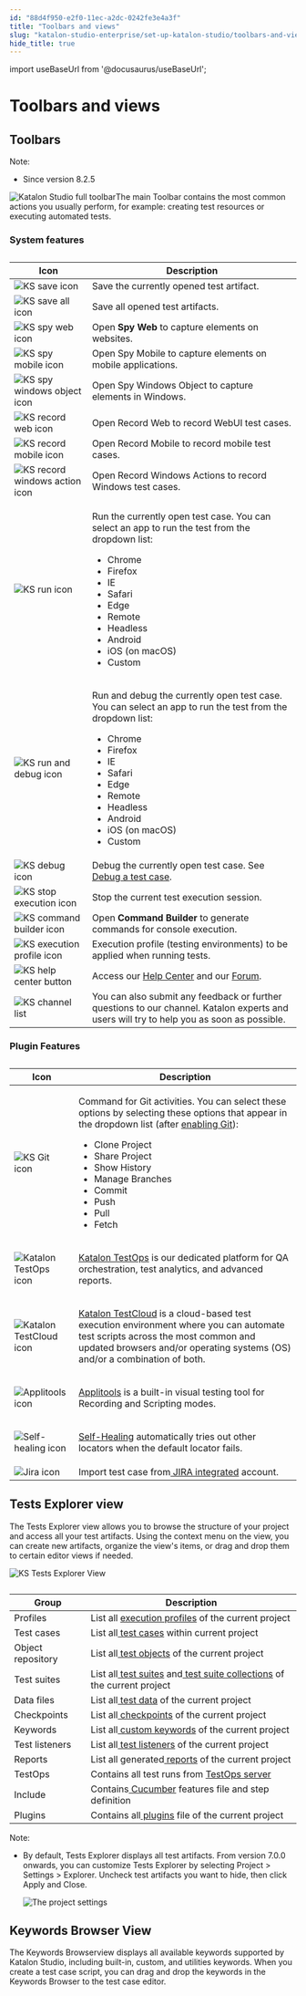 ```yaml
---
id: "88d4f950-e2f0-11ec-a2dc-0242fe3e4a3f"
title: "Toolbars and views"
slug: "katalon-studio-enterprise/set-up-katalon-studio/toolbars-and-views"
hide_title: true
---
```

import useBaseUrl from '@docusaurus/useBaseUrl';


# <a id="topic-5362" class="anchor_top_offset"/><a id="ariaid-title1" class="anchor_top_offset"/>Toolbars and views


## <a id="topic-888" class="anchor_top_offset"/>Toolbars

<div xmlns="http://www.w3.org/1999/xhtml" className="p">
  <div className="note note note_note"><span className="note__title">Note:</span> 
    <ul className="ul"><li className="li">
        <p className="p">Since version 8.2.5</p>
      </li></ul>
  </div>
</div>
<p xmlns="http://www.w3.org/1999/xhtml" className="p"><img className="image anchor_top_offset" id="topic-888__ks-toolbar-full" src={useBaseUrl("/ee2a9190-8e39-11ec-ad3c-024208599ecc.png")} alt="Katalon Studio full toolbar" />The main <span className="ph uicontrol">Toolbar</span> contains the most common actions you usually perform, for example: creating test resources or executing automated tests.</p> 

### System features

                        
<div xmlns="http://www.w3.org/1999/xhtml" className="p">
  <table className="table"><caption /><colgroup><col style={{width: '50%'}} /><col style={{width: '50%'}} /></colgroup><thead className="thead"><tr className><th className="entry anchor_top_offset" id="topic-888__entry__1">Icon</th><th className="entry anchor_top_offset" id="topic-888__entry__2"> Description</th></tr></thead><tbody className="tbody"><tr className><td className="entry" headers="topic-888__entry__1 topic-888__entry__2 "><img className="image anchor_top_offset" id="topic-888__ks-save-icon" width={50} src={useBaseUrl("/ee877ea0-8e39-11ec-ad3c-024208599ecc.png")} alt="KS save icon" /></td><td className="entry" headers="topic-888__entry__1 topic-888__entry__2 ">Save the currently opened test artifact.</td></tr><tr className><td className="entry" headers="topic-888__entry__1 topic-888__entry__2 "><img className="image anchor_top_offset" id="topic-888__ks-save-all-button" width={50} src={useBaseUrl("/ee8338e0-8e39-11ec-ad3c-024208599ecc.png")} alt="KS save all icon" /></td><td className="entry" headers="topic-888__entry__1 topic-888__entry__2 ">Save all opened test artifacts.</td></tr><tr className><td className="entry" headers="topic-888__entry__1 topic-888__entry__2 "><img className="image anchor_top_offset" id="topic-888__ks-spy-web-button" width={50} src={useBaseUrl("/ee7be5e0-8e39-11ec-ad3c-024208599ecc.png")} alt="KS spy web icon" /></td><td className="entry" headers="topic-888__entry__1 topic-888__entry__2 ">Open <strong className="ph b"><span className="ph uicontrol">Spy Web</span></strong> to capture elements on websites.</td></tr><tr className><td className="entry" headers="topic-888__entry__1 topic-888__entry__2 "><img className="image anchor_top_offset" id="topic-888__ks-spy-mobile-button" width={50} src={useBaseUrl("/ee602080-8e39-11ec-ad3c-024208599ecc.png")} alt="KS spy mobile icon" /></td><td className="entry" headers="topic-888__entry__1 topic-888__entry__2 ">Open <span className="ph uicontrol">Spy Mobile</span> to capture elements on mobile applications.</td></tr><tr className><td className="entry" headers="topic-888__entry__1 topic-888__entry__2 "><img className="image anchor_top_offset" id="topic-888__ks-spy-windows-object-button" width={50} src={useBaseUrl("/edcba8b0-8e39-11ec-ad3c-024208599ecc.png")} alt="KS spy windows object icon" /></td><td className="entry" headers="topic-888__entry__1 topic-888__entry__2 ">Open <span className="ph uicontrol">Spy Windows Object</span> to capture elements in Windows.</td></tr><tr className><td className="entry" headers="topic-888__entry__1 topic-888__entry__2 "><img className="image anchor_top_offset" id="topic-888__ks-record-web-button" width={50} src={useBaseUrl("/ee7f1a30-8e39-11ec-ad3c-024208599ecc.png")} alt="KS record web icon" /></td><td className="entry" headers="topic-888__entry__1 topic-888__entry__2 ">Open <span className="ph uicontrol">Record Web</span> to record WebUI test cases.</td></tr><tr className><td className="entry" headers="topic-888__entry__1 topic-888__entry__2 "><img className="image anchor_top_offset" id="topic-888__ks-record-mobile-button" width={50} src={useBaseUrl("/ee74b9f0-8e39-11ec-ad3c-024208599ecc.png")} alt="KS record mobile icon" /></td><td className="entry" headers="topic-888__entry__1 topic-888__entry__2 ">Open <span className="ph uicontrol">Record Mobile</span> to record mobile test cases.</td></tr><tr className><td className="entry" headers="topic-888__entry__1 topic-888__entry__2 "><img className="image anchor_top_offset" id="topic-888__ks-record-windows-actions-button" width={50} src={useBaseUrl("/eec60e40-8e39-11ec-ad3c-024208599ecc.png")} alt="KS record windows action icon" /></td><td className="entry" headers="topic-888__entry__1 topic-888__entry__2 ">Open <span className="ph uicontrol">Record Windows Actions</span> to record Windows test cases.</td></tr><tr className><td className="entry" headers="topic-888__entry__1 topic-888__entry__2 "><img className="image anchor_top_offset" id="topic-888__ks-run-button" width={50} src={useBaseUrl("/ee6a80c0-8e39-11ec-ad3c-024208599ecc.png")} alt="KS run icon" /></td><td className="entry" headers="topic-888__entry__1 topic-888__entry__2 ">
          <p className="p">Run the currently open test case. You can select an app to run the test from the dropdown list:</p>
          <ul className="ul"><li className="li">Chrome</li><li className="li">Firefox</li><li className="li">IE</li><li className="li">Safari</li><li className="li">Edge</li><li className="li">Remote</li><li className="li">Headless</li><li className="li">Android</li><li className="li">iOS (on macOS)</li><li className="li">Custom</li></ul>
        </td></tr><tr className><td className="entry" headers="topic-888__entry__1 topic-888__entry__2 "><img className="image anchor_top_offset" id="topic-888__ks-run-and-debug-button" width={50} src={useBaseUrl("/edd0b1c0-8e39-11ec-ad3c-024208599ecc.png")} alt="KS run and debug icon" /></td><td className="entry" headers="topic-888__entry__1 topic-888__entry__2 ">
          <p className="p">Run and debug the currently open test case. You can select an app to run the test from the dropdown list:</p>
          <ul className="ul"><li className="li">Chrome</li><li className="li">Firefox</li><li className="li">IE</li><li className="li">Safari</li><li className="li">Edge</li><li className="li">Remote</li><li className="li">Headless</li><li className="li">Android</li><li className="li">iOS (on macOS)</li><li className="li">Custom</li></ul>
        </td></tr><tr className><td className="entry" headers="topic-888__entry__1 topic-888__entry__2 "><img className="image anchor_top_offset" id="topic-888__ks-debug-button" width={100} src={useBaseUrl("/ede9b800-8e39-11ec-ad3c-024208599ecc.png")} alt="KS debug icon" /></td><td className="entry" headers="topic-888__entry__1 topic-888__entry__2 ">Debug the currently open test case. See <a className="xref" href="/docs/katalon-studio-enterprise/test-execution/execute-and-debug-a-test-case#id_5">Debug a test case</a>.</td></tr><tr className><td className="entry" headers="topic-888__entry__1 topic-888__entry__2 "><img className="image anchor_top_offset" id="topic-888__ks-stop-execution-button" width={50} src={useBaseUrl("/ee970f00-8e39-11ec-ad3c-024208599ecc.png")} alt="KS stop execution icon" /></td><td className="entry" headers="topic-888__entry__1 topic-888__entry__2 ">Stop the current test execution session.</td></tr><tr className><td className="entry" headers="topic-888__entry__1 topic-888__entry__2 "><img className="image anchor_top_offset" id="topic-888__ks-cmd-builder-button" width={50} src={useBaseUrl("/ee9a1c40-8e39-11ec-ad3c-024208599ecc.png")} alt="KS command builder icon" /></td><td className="entry" headers="topic-888__entry__1 topic-888__entry__2 ">Open <strong className="ph b"><span className="ph uicontrol">Command Builder</span></strong> to generate commands for console execution.</td></tr><tr className><td className="entry" headers="topic-888__entry__1 topic-888__entry__2 "><img className="image anchor_top_offset" id="topic-888__ks-execution-profile-button" width={80} src={useBaseUrl("/ededd6b0-8e39-11ec-ad3c-024208599ecc.png")} alt="KS execution profile icon" /></td><td className="entry" headers="topic-888__entry__1 topic-888__entry__2 ">Execution profile (testing environments) to be applied when running tests.</td></tr><tr className><td className="entry" headers="topic-888__entry__1 topic-888__entry__2 "><img className="image anchor_top_offset" id="topic-888__ks-help-center-button" width={40} src={useBaseUrl("/ee32a7e0-8e39-11ec-ad3c-024208599ecc.png")} alt="KS help center button" /></td><td className="entry" headers="topic-888__entry__1 topic-888__entry__2 ">Access our <a className="xref j-external-link" href="https://katalonsupport.force.com/katalonhelpcenter/s/" target="_blank">Help Center</a> and our <a className="xref j-external-link" href="https://forum.katalon.com/" target="_blank">Forum</a>.</td></tr><tr className><td className="entry" headers="topic-888__entry__1 topic-888__entry__2 "><img className="image anchor_top_offset" id="topic-888__ks-channel-list" src={useBaseUrl("/ee26c100-8e39-11ec-ad3c-024208599ecc.png")} alt="KS channel list" /></td><td className="entry" headers="topic-888__entry__1 topic-888__entry__2 ">You can also submit any feedback or further questions to our channel. Katalon experts and users will try to help you as soon as possible.</td></tr></tbody></table>
</div>
        

### Plugin Features

                        
<div xmlns="http://www.w3.org/1999/xhtml" className="p">
  <table className="table"><caption /><colgroup><col style={{width: '50%'}} /><col style={{width: '50%'}} /></colgroup><thead className="thead"><tr className><th className="entry anchor_top_offset" id="topic-888__entry__35">Icon</th><th className="entry anchor_top_offset" id="topic-888__entry__36">Description</th></tr></thead><tbody className="tbody"><tr className><td className="entry" headers="topic-888__entry__35 topic-888__entry__36 "><img className="image anchor_top_offset" id="topic-888__ks-git-button" src={useBaseUrl("/ee2ed750-8e39-11ec-ad3c-024208599ecc.png")} alt="KS Git icon" /></td><td className="entry" headers="topic-888__entry__35 topic-888__entry__36 ">
          <p className="p">Command for Git activities. You can select these options by selecting these options that appear in the dropdown list (after <a className="xref" href="/docs/katalon-studio-enterprise/integration/git-integration/git-integration">enabling Git</a>):</p>
          <ul className="ul"><li className="li">Clone Project</li><li className="li">Share Project</li><li className="li">Show History</li><li className="li">Manage Branches</li><li className="li">Commit</li><li className="li">Push</li><li className="li">Pull</li><li className="li">Fetch</li></ul>
        </td></tr><tr className><td className="entry" headers="topic-888__entry__35 topic-888__entry__36 "><img className="image anchor_top_offset" id="topic-888__ks-testops-button" src={useBaseUrl("/ee4608d0-8e39-11ec-ad3c-024208599ecc.png")} alt="Katalon TestOps icon" /></td><td className="entry" headers="topic-888__entry__35 topic-888__entry__36 ">
          <p className="p"><a className="xref j-external-link" href="https://docs.katalon.com/katalon-analytics/docs/overview.html" target="_blank"><span className="ph">Katalon TestOps</span></a> is our dedicated platform for QA orchestration, test analytics, and advanced reports.</p>
        </td></tr><tr className><td className="entry" headers="topic-888__entry__35 topic-888__entry__36 "><img className="image anchor_top_offset" id="topic-888__ks-testcloud-button" width={36} src={useBaseUrl("/ee425f50-8e39-11ec-ad3c-024208599ecc.png")} alt="Katalon TestCloud icon" /></td><td className="entry" headers="topic-888__entry__35 topic-888__entry__36 ">
          <p className="p"><a className="xref j-external-link" href="https://docs.katalon.com/katalon-testcloud/docs/testcloud-overview.html" target="_blank"><span className="ph">Katalon TestCloud</span></a> is a cloud-based test execution environment where you can automate test scripts across the most common and updated browsers and/or operating systems (OS) and/or a combination of both.</p>
        </td></tr><tr className><td className="entry" headers="topic-888__entry__35 topic-888__entry__36 "><img className="image anchor_top_offset" id="topic-888__ks-applitools-button" src={useBaseUrl("/ee1ada20-8e39-11ec-ad3c-024208599ecc.png")} alt="Applitools icon" /></td><td className="entry" headers="topic-888__entry__35 topic-888__entry__36 ">
          <p className="p"><a className="xref" href="/docs/katalon-studio-enterprise/integration/applitools-integration#id_1">Applitools</a> is a built-in visual testing tool for Recording and Scripting modes.</p>
        </td></tr><tr className><td className="entry" headers="topic-888__entry__35 topic-888__entry__36 "><img className="image anchor_top_offset" id="topic-888__ks-self-healing-button" src={useBaseUrl("/ee3a9720-8e39-11ec-ad3c-024208599ecc.png")} alt="Self-healing icon" /></td><td className="entry" headers="topic-888__entry__35 topic-888__entry__36 ">
          <p className="p"><a className="xref" href="/docs/katalon-recorder/get-your-job-done/execute-scenarios/use-the-self-healing-function#id_1">Self-Healing</a> automatically tries out other locators when the default locator fails.</p>
        </td></tr><tr className><td className="entry" headers="topic-888__entry__35 topic-888__entry__36 "><img className="image anchor_top_offset" id="topic-888__ks-Jira-button" width={40} src={useBaseUrl("/ee36c690-8e39-11ec-ad3c-024208599ecc.png")} alt="Jira icon" /></td><td className="entry" headers="topic-888__entry__35 topic-888__entry__36 ">Import test case from<a className="xref j-external-link" href="https://store.katalon.com/product/3/Jira-Integration" target="_blank"> JIRA integrated</a> account.</td></tr></tbody></table>
</div>
        

## <a id="concept-2869" class="anchor_top_offset"/>Tests Explorer view

<p xmlns="http://www.w3.org/1999/xhtml" className="p">The <span className="ph uicontrol">Tests Explorer</span> view allows you to browse the structure of your project and access all your test artifacts. Using the context menu on the view, you can create new artifacts, organize the view's items, or drag and drop them to certain editor views if needed.</p> 
<p xmlns="http://www.w3.org/1999/xhtml" className="p"><img className="image" width={500} src={useBaseUrl("/ee9d77a0-8e39-11ec-ad3c-024208599ecc.png")} alt="KS Tests Explorer View" /></p> 
<div xmlns="http://www.w3.org/1999/xhtml" className="p"><table className="table"><caption /><colgroup><col style={{width: '50%'}} /><col style={{width: '50%'}} /></colgroup><thead className="thead"><tr className><th className="entry anchor_top_offset" id="concept-2869__entry__1">Group</th><th className="entry anchor_top_offset" id="concept-2869__entry__2">	Description</th></tr></thead><tbody className="tbody"><tr className><td className="entry" headers="concept-2869__entry__1 concept-2869__entry__2 ">Profiles</td><td className="entry" headers="concept-2869__entry__1 concept-2869__entry__2 ">List all <a className="xref" href="/docs/katalon-studio-enterprise/test-execution/data-driven-testing/global-variables-and-execution-profile">execution profiles</a> of the current project</td></tr><tr className><td className="entry" headers="concept-2869__entry__1 concept-2869__entry__2 ">Test cases</td><td className="entry" headers="concept-2869__entry__1 concept-2869__entry__2 ">List all<a className="xref" href="/docs/katalon-studio-enterprise/create-tests-and-projects/manage-projects/create-test-case/create-test-case-overview"> test cases</a> within current project</td></tr><tr className><td className="entry" headers="concept-2869__entry__1 concept-2869__entry__2 ">
          Object repository</td><td className="entry" headers="concept-2869__entry__1 concept-2869__entry__2 ">List all<a className="xref" href="/docs/katalon-studio-enterprise/test-design/web-test-design/web-test-objects/manage-web-test-objects"> test objects</a> of the current project</td></tr><tr className><td className="entry" headers="concept-2869__entry__1 concept-2869__entry__2 ">Test suites</td><td className="entry" headers="concept-2869__entry__1 concept-2869__entry__2 ">List all<a className="xref" href="/docs/katalon-studio-enterprise/test-execution/test-suite/test-suite"> test suites</a> and<a className="xref" href="/docs/katalon-studio-enterprise/test-execution/test-suite/test-suite-collection"> test suite collections</a> of the current project</td></tr><tr className><td className="entry" headers="concept-2869__entry__1 concept-2869__entry__2 ">Data files
        </td><td className="entry" headers="concept-2869__entry__1 concept-2869__entry__2 ">List all<a className="xref" href="/docs/katalon-studio-enterprise/test-execution/data-driven-testing/manage-test-data"> test data</a> of the current project</td></tr><tr className><td className="entry" headers="concept-2869__entry__1 concept-2869__entry__2 ">Checkpoints</td><td className="entry" headers="concept-2869__entry__1 concept-2869__entry__2 ">List all<a className="xref" href="/docs/katalon-studio-enterprise/test-execution/data-driven-testing/checkpoints"> checkpoints</a> of the current project</td></tr><tr className><td className="entry" headers="concept-2869__entry__1 concept-2869__entry__2 ">Keywords</td><td className="entry" headers="concept-2869__entry__1 concept-2869__entry__2 ">
          List all<a className="xref" href="/docs/katalon-studio-enterprise/extend-katalon-studio/custom-keywords/introduction-to-custom-keywords"> custom keywords</a> of the current project</td></tr><tr className><td className="entry" headers="concept-2869__entry__1 concept-2869__entry__2 ">Test listeners</td><td className="entry" headers="concept-2869__entry__1 concept-2869__entry__2 ">List all<a className="xref" href="/docs/katalon-studio-enterprise/create-tests-and-projects/manage-projects/test-fixtures-and-test-listeners-test-hooks#concept-7786"> test listeners</a> of the current project</td></tr><tr className><td className="entry" headers="concept-2869__entry__1 concept-2869__entry__2 ">Reports</td><td className="entry" headers="concept-2869__entry__1 concept-2869__entry__2 ">List all generated<a className="xref" href="/docs/katalon-studio-enterprise/test-results-analysis/test-suite-and-test-suite-collection-reports"> reports</a> of the current project</td></tr><tr className><td className="entry" headers="concept-2869__entry__1 concept-2869__entry__2 ">TestOps</td><td className="entry" headers="concept-2869__entry__1 concept-2869__entry__2 ">
          Contains all test runs from <a className="xref j-external-link" href="https://testops.katalon.io/" target="_blank">TestOps server</a></td></tr><tr className><td className="entry" headers="concept-2869__entry__1 concept-2869__entry__2 ">Include</td><td className="entry" headers="concept-2869__entry__1 concept-2869__entry__2 ">Contains<a className="xref" href="/docs/katalon-studio-enterprise/keywords/cucumber-keywords/cucumber-run-feature-file-with-tags"> Cucumber</a> features file and step definition</td></tr><tr className><td className="entry" headers="concept-2869__entry__1 concept-2869__entry__2 ">Plugins</td><td className="entry" headers="concept-2869__entry__1 concept-2869__entry__2 ">Contains all<a className="xref" href="/docs/katalon-studio-enterprise/extend-katalon-studio/katalon-studio-plugins/using-plugins#id_1"> plugins</a> file of the current project</td></tr></tbody></table></div>
<div xmlns="http://www.w3.org/1999/xhtml" className="p"><div className="note note note_note"><span className="note__title">Note:</span> <ul className="ul"><li className="li"><p className="p">By default, <span className="ph uicontrol">Tests Explorer</span> displays all test artifacts. From version 7.0.0 onwards, you can customize <span className="ph uicontrol">Tests Explorer</span> by selecting <span className="ph uicontrol">Project</span> &gt; <span className="ph uicontrol">Settings</span> &gt; <span className="ph uicontrol">Explorer</span>. Uncheck test artifacts you want to hide, then click  <span className="ph uicontrol">Apply and Close</span>.</p><p className="p"><img className="image" width={500} src={useBaseUrl("/ee22c960-8e39-11ec-ad3c-024208599ecc.png")} alt="The project settings" /></p></li></ul></div></div>

## <a id="concept-8435" class="anchor_top_offset"/>Keywords Browser View

<p xmlns="http://www.w3.org/1999/xhtml" className="p">The  <span className="ph uicontrol">Keywords Browser</span>view displays all available keywords supported by <span className="ph">Katalon Studio</span>, including built-in, custom, and utilities keywords. When you create a test case script, you can drag and drop the keywords in the <span className="ph uicontrol">Keywords Browser</span> to the test case editor.</p> 
<p xmlns="http://www.w3.org/1999/xhtml" className="p"><svg xmlns="http://www.w3.org/2000/svg" height={445} id="svgcontent" overflow="visible" viewBox="0 0 510 445" width={510} x={510} y={445} className="anchor_top_offset"><g className="layer" style={{pointerEvents: 'all'}}><title style={{pointerEvents: 'inherit'}}>Layer 1</title><image height={445} id="svg_15047316-72f1-4747-ac30-a17c1d0f4e56" width={510} actuate="onLoad" show="embed" type="simple" resource-uuid="892e8b00-e2f0-11ec-a2dc-0242fe3e4a3f" href="/892e8b00-e2f0-11ec-a2dc-0242fe3e4a3f.png" className="anchor_top_offset" /><rect fill="#000000" fillOpacity={0} height={38} id="svg_1" rx={4} ry={4} stroke="#0077ed" strokeOpacity={1} strokeWidth={4} width={40} x="12.5" y="37.5" className="anchor_top_offset" /></g></svg></p> 

## <a id="concept-2664" class="anchor_top_offset"/>Editors

<p xmlns="http://www.w3.org/1999/xhtml" className="p">The editor is used to modify the detailed information of an object. Each test artifact has its own editor.</p> 

### <a id="concept-5999" class="anchor_top_offset"/>Test Case editor

<p xmlns="http://www.w3.org/1999/xhtml" className="p">A test case is a set of actions executed to verify a particular feature or functionality of your software application.</p> 
<div xmlns="http://www.w3.org/1999/xhtml" className="p">When you open a test case, the test case editor contains the detailed information of that test case in the following tabs:<ul className="ul"><li className="li">Manual tab</li><li className="li">Script tab</li><li className="li">Variables tab</li><li className="li">Variables (Script mode) tab</li><li className="li">
      <p className="p">Data binding</p>
    </li><li className="li">Integration tab</li><li className="li">Properties tab</li></ul></div>
<h4 xmlns="http://www.w3.org/1999/xhtml" className="title sectiontitle">Manual tab</h4> 
                        
<p xmlns="http://www.w3.org/1999/xhtml" className="p">The manual tab displays the manual view, where the basic keyword-driven configuration allows you to create automated tests without coding. Refer to <a className="xref" href="/docs/katalon-studio-enterprise/create-tests-and-projects/manage-projects/create-test-case/generate-test-steps-in-manual-view">manual view</a> for more details.</p> 
            
<p xmlns="http://www.w3.org/1999/xhtml" className="p">   <img className="image" width={700} src={useBaseUrl("/574c6e90-906b-11ec-ad3c-024208599ecc.png")} /></p> 
        
<h4 xmlns="http://www.w3.org/1999/xhtml" className="title sectiontitle">Script Tab</h4> 
                        
<p xmlns="http://www.w3.org/1999/xhtml" className="p">The script tab displays the script view, where advanced users with a programming background can modify test scripts using either Groovy or Java language. Refer to <a className="xref" href="/docs/katalon-studio-enterprise/create-tests-and-projects/manage-projects/create-test-case/generate-test-steps-in-script-view">script view</a> for more details.</p> 
            
<p xmlns="http://www.w3.org/1999/xhtml" className="p">   <img className="image" width={700} src={useBaseUrl("/5754fa10-906b-11ec-ad3c-024208599ecc.png")} /></p> 
        
<h4 xmlns="http://www.w3.org/1999/xhtml" className="title sectiontitle">Variables tab</h4> 
                        
<p xmlns="http://www.w3.org/1999/xhtml" className="p">The variables tab shows all defined variables for that test case. Refer to <a className="xref" href="/docs/katalon-studio-enterprise/test-execution/data-driven-testing/types-of-variables">public variables</a> for more details.</p> 
            
<p xmlns="http://www.w3.org/1999/xhtml" className="p">   <svg xmlns="http://www.w3.org/2000/svg" height={228} id="svg_a7dff963-0ceb-4623-bc26-d9099c5fb346" overflow="visible" viewBox="0 0 776 228" width={776} x={776} y="231.5" className="anchor_top_offset"><g className="layer" style={{pointerEvents: 'all'}}><title style={{pointerEvents: 'inherit'}}>Layer 1</title><image height={228} id="svg_e719580b-178f-400d-bfc3-f962d0239584" style={{pointerEvents: 'inherit'}} width={776} actuate="onLoad" show="embed" type="simple" resource-uuid="5759dc10-906b-11ec-ad3c-024208599ecc" href="/5759dc10-906b-11ec-ad3c-024208599ecc.png" className="anchor_top_offset" /><rect fill="#000000" fillOpacity={0} height="22.999999523162842" id="svg_9757bb01-e525-4a07-beb3-e146a33c96ef" rx={4} ry={4} stroke="#6bb545" strokeOpacity={1} strokeWidth={4} width="71.99999713897705" x="151.5" y="203.50000047683716" className="anchor_top_offset" /></g></svg> </p> 
        
<h4 xmlns="http://www.w3.org/1999/xhtml" className="title sectiontitle">Variables tab (script mode)</h4> 
                        
<p xmlns="http://www.w3.org/1999/xhtml" className="p">The Variables tab (Script mode) shows all defined Variables for that Test Case in Script mode.</p> 
            
<p xmlns="http://www.w3.org/1999/xhtml" className="p">   <svg xmlns="http://www.w3.org/2000/svg" height={364} id="svg_5b6f1c0d-1f6a-4fd4-b33c-3a224e05a724" overflow="visible" viewBox="0 0 776 364" width={776} x={776} y={364} className="anchor_top_offset"><g className="layer" style={{pointerEvents: 'all'}}><title style={{pointerEvents: 'inherit'}}>Layer 1</title><image height={364} id="svg_86befac5-1748-4054-9e22-27c8a4ce556c" style={{pointerEvents: 'inherit'}} width={776} actuate="onLoad" show="embed" type="simple" resource-uuid="57621970-906b-11ec-ad3c-024208599ecc" href="/57621970-906b-11ec-ad3c-024208599ecc.png" className="anchor_top_offset" /><rect fill="#000000" fillOpacity={0} height="26.99999964237213" id="svg_b793e577-32d2-42cf-91bc-a048707a3569" rx={4} ry={4} stroke="#0077ed" strokeOpacity={1} strokeWidth={4} width="138.99999976158142" x="217.5" y="338.5" className="anchor_top_offset" /></g></svg> </p> 
        
<h4 xmlns="http://www.w3.org/1999/xhtml" className="title sectiontitle">Data binding</h4> 
                        
<p xmlns="http://www.w3.org/1999/xhtml" className="p">The Data binding tab allows you to conduct data binding at the test case level. You can refer to this document for further instruction: <a className="xref" href="/docs/katalon-studio-enterprise/test-execution/data-driven-testing/data-driven-testing-at-the-test-case-level">Data-driven testing at the test case level</a>.</p> 
            
<p xmlns="http://www.w3.org/1999/xhtml" className="p"><img className="image" src={useBaseUrl("/895e74a0-e2f0-11ec-a2dc-0242fe3e4a3f.png")} alt="Data binding section" /></p> 
        
<h4 xmlns="http://www.w3.org/1999/xhtml" className="title sectiontitle">Integration tab</h4> 
                        
<p xmlns="http://www.w3.org/1999/xhtml" className="p">The Integration tab displays your configured integration in the project, for example: qTest, Jira, Azure DevOps, etc. Refer to <a className="xref" href="/docs/katalon-studio-enterprise/integration/qtest-integration">Integrate test case</a> for more details.</p> 
            
<p xmlns="http://www.w3.org/1999/xhtml" className="p">   <svg xmlns="http://www.w3.org/2000/svg" height={249} id="svg_8133fd14-17e2-4765-ac63-40963f54bbfd" overflow="visible" viewBox="0 0 776 249" width={776} x={776} y={249} className="anchor_top_offset"><g className="layer" style={{pointerEvents: 'all'}}><title style={{pointerEvents: 'inherit'}}>Layer 1</title><image height={249} id="svg_5c47f364-beca-4b49-868b-45faf1c88ef7" style={{pointerEvents: 'inherit'}} width={776} actuate="onLoad" show="embed" type="simple" resource-uuid="57489e00-906b-11ec-ad3c-024208599ecc" href="/57489e00-906b-11ec-ad3c-024208599ecc.png" className="anchor_top_offset" /><rect fill="#000000" fillOpacity={0} height="32.00000047683716" id="svg_abba308a-78ef-454a-8fc7-b27111da0fed" rx={4} ry={4} stroke="#6bb545" strokeOpacity={1} strokeWidth={4} width="87.99999845027924" x="494.5" y="214.5" className="anchor_top_offset" /></g></svg> </p> 
        
<h4 xmlns="http://www.w3.org/1999/xhtml" className="title sectiontitle">Properties tab</h4> 
                        
<p xmlns="http://www.w3.org/1999/xhtml" className="p">The Properties tab displays general information about the Test Case, including the Description and the Comment.</p> 
            
<div xmlns="http://www.w3.org/1999/xhtml" className="p">
  <svg xmlns="http://www.w3.org/2000/svg" height={415} id="svg_0a2a5e05-91e2-42db-a90f-e57f6dab461b" overflow="visible" viewBox="0 0 776 415" width={776} x={776} y={415} className="anchor_top_offset"><g className="layer" style={{pointerEvents: 'all'}}><title style={{pointerEvents: 'inherit'}}>Layer 1</title><image height={415} id="svg_8668b0eb-c3f3-49ff-8a75-c4027c55d979" style={{pointerEvents: 'inherit'}} width={776} actuate="onLoad" show="embed" type="simple" resource-uuid="57508d40-906b-11ec-ad3c-024208599ecc" href="/57508d40-906b-11ec-ad3c-024208599ecc.png" className="anchor_top_offset" /><rect fill="#000000" fillOpacity={0} height="22.999999046325684" id="svg_a38317e8-0801-437b-a7c3-e7b33b1bc2a7" rx={4} ry={4} stroke="#6bb545" strokeOpacity={1} strokeWidth={4} width="73.99999904632568" x="488.5" y="353.5" className="anchor_top_offset" /></g></svg>
  <ul className="ul"><li className="li"><strong className="ph b">Description</strong>: You can add or edit this field to provide detailed information about the test case.</li><li className="li"><strong className="ph b">Comment</strong>: This field is read-only. The content is extracted and populated from&nbsp;the comment keyword in the test case. You can leverage the comment field to involve in development process of your company by providing requirements in the comment. For more information about the comment keyword, see <a className="xref" href="/docs/katalon-studio-enterprise/keywords/utilities-keywords/common-comment">Comment</a>.</li></ul>
</div>
        

### <a id="concept-2432" class="anchor_top_offset"/>Test Object editor

<p xmlns="http://www.w3.org/1999/xhtml" className="p">To open a test object, go to <span className="ph uicontrol">Tests Explorer</span> &gt; <span className="ph uicontrol">Object Repository</span> and select the object you want to open. The test object editor displays all detailed information of a test object, including properties and object identification mechanisms. Refer to <a className="xref" href="/docs/katalon-studio-enterprise/test-design/web-test-design/web-record-and-spy-utilities/spy-web-utility">Spy Object</a> for more details.</p> 
<p xmlns="http://www.w3.org/1999/xhtml" className="p"><img className="image" src={useBaseUrl("/893c6db0-e2f0-11ec-a2dc-0242fe3e4a3f.png")} alt="The test object editor" /></p> 

### <a id="concept-175" class="anchor_top_offset"/>Web Service editor

<p xmlns="http://www.w3.org/1999/xhtml" className="p">To open a Web Service, go to <span className="ph uicontrol">Tests Explorer</span> &gt; <span className="ph uicontrol">Object Repository</span>  and select the Web Service you want to open. When you open a RESTful or SOAP request object, the Web Service editor displays detailed information of the current project, including the resource URL, request methods, and parameters. Refer to <a className="xref" href="/docs/katalon-studio-enterprise/test-design/web-services-test-design/rest-request">RESTful</a> and <a className="xref" href="/docs/katalon-studio-enterprise/test-design/web-services-test-design/soap-request">SOAP</a> for more details.</p> 
<h4 xmlns="http://www.w3.org/1999/xhtml" className="title sectiontitle">RESTful request object editor</h4> 
<p xmlns="http://www.w3.org/1999/xhtml" className="p"><img className="image" src={useBaseUrl("/8950e010-e2f0-11ec-a2dc-0242fe3e4a3f.png")} alt="The RESTful request object editor" /></p> 
<h4 xmlns="http://www.w3.org/1999/xhtml" className="title sectiontitle">SOAP request object editor</h4> 
<p xmlns="http://www.w3.org/1999/xhtml" className="p"><img className="image" src={useBaseUrl("/897530f0-e2f0-11ec-a2dc-0242fe3e4a3f.png")} alt="The SOAP request object editor" /></p> 

### <a id="concept-4620" class="anchor_top_offset"/>Test Suite editor

<p xmlns="http://www.w3.org/1999/xhtml" className="p">A test suite (TS) is a collection of  different or duplicated test cases.</p> 
<div xmlns="http://www.w3.org/1999/xhtml" className="p">When you open a test suite, the test suite editor displays detailed information of that test suite, including:<ul className="ul"><li className="li">Main tab</li><li className="li">Script tab</li><li className="li">Integration tab</li><li className="li">Result tab</li></ul></div>
<h4 xmlns="http://www.w3.org/1999/xhtml" className="title sectiontitle">Main tab</h4> 
<p xmlns="http://www.w3.org/1999/xhtml" className="p">The main tab displays basic information about the test suite, such as which test cases to execute, the execution mechanism, and data binding. Refer to <a className="xref" href="/docs/katalon-studio-enterprise/test-execution/execute-and-debug-a-test-case">Execute a test suite</a> for more details.</p> 
<p xmlns="http://www.w3.org/1999/xhtml" className="p"><svg xmlns="http://www.w3.org/2000/svg" height={330} id="svgcontent" overflow="visible" viewBox="0 0 776 330" width={776} x={776} y={330} className="anchor_top_offset"><g className="layer" style={{pointerEvents: 'all'}}><title style={{pointerEvents: 'inherit'}}>Layer 1</title><image height={330} id="svg_62366785-90c2-47b5-8bdd-36056c6eb855" width={776} actuate="onLoad" show="embed" type="simple" resource-uuid="89ed6e30-e2f0-11ec-a2dc-0242fe3e4a3f" href="/89ed6e30-e2f0-11ec-a2dc-0242fe3e4a3f.png" className="anchor_top_offset" /><rect fill="#000000" fillOpacity={0} height={22} id="svg_1" rx={4} ry={4} stroke="#6bb545" strokeOpacity={1} strokeWidth={4} style={{pointerEvents: 'inherit'}} width={48} x="2.5" y="264.5" className="anchor_top_offset" /></g></svg></p> 
<h4 xmlns="http://www.w3.org/1999/xhtml" className="title sectiontitle">Script tab</h4> 
<p xmlns="http://www.w3.org/1999/xhtml" className="p">The script tab displays the script view, where you can set the environment, setUp, tearDown, or any configuration at the test suite level. To learn more about test suite configuration, see <a className="xref" href="/docs/katalon-studio-enterprise/test-execution/test-suite/test-suite">Test Suite</a>.</p> 
<p xmlns="http://www.w3.org/1999/xhtml" className="p"><svg xmlns="http://www.w3.org/2000/svg" height={648} id="svg_c01a59e5-cd73-4f3c-beed-23a761993212" overflow="visible" viewBox="0 0 776 648" width={776} x={776} y={648} className="anchor_top_offset"><g className="layer" style={{pointerEvents: 'all'}}><title style={{pointerEvents: 'inherit'}}>Layer 1</title><image height={648} id="svg_724e64e2-2265-4f5d-b2e4-8d142d59ef50" width={776} actuate="onLoad" show="embed" type="simple" resource-uuid="89fcb070-e2f0-11ec-a2dc-0242fe3e4a3f" href="/89fcb070-e2f0-11ec-a2dc-0242fe3e4a3f.png" className="anchor_top_offset" /><rect fill="#000000" fillOpacity={0} height={20} id="svg_ba68a268-9959-4304-9431-df79e718e04a" rx={4} ry={4} stroke="#6bb545" strokeOpacity={1} strokeWidth={4} style={{pointerEvents: 'inherit'}} width={49} x="51.5" y="594.5" className="anchor_top_offset" /></g></svg></p> 
<h4 xmlns="http://www.w3.org/1999/xhtml" className="title sectiontitle">Integration tab</h4> 
<p xmlns="http://www.w3.org/1999/xhtml" className="p">The integration tab displays information regarding your test suite integration, for example, with qTest. Refer to <a className="xref" href="/docs/katalon-studio-enterprise/integration/qtest-integration">Integrate test suite</a> for more details.</p> 
<p xmlns="http://www.w3.org/1999/xhtml" className="p"><svg xmlns="http://www.w3.org/2000/svg" height={283} id="svg_c70b97b6-d062-4a86-bd51-6748df4e51d3" overflow="visible" viewBox="0 0 776 283" width={776} x={776} y={283} className="anchor_top_offset"><g className="layer" style={{pointerEvents: 'all'}}><title style={{pointerEvents: 'inherit'}}>Layer 1</title><image height={283} id="svg_f2645e21-72e8-4f1c-abad-536e161f107d" width={776} actuate="onLoad" show="embed" type="simple" resource-uuid="89e6b770-e2f0-11ec-a2dc-0242fe3e4a3f" href="/89e6b770-e2f0-11ec-a2dc-0242fe3e4a3f.png" className="anchor_top_offset" /><rect fill="#000000" fillOpacity={0} height={20} id="svg_476af950-5086-4da6-bda0-0088fc836e2f" rx={4} ry={4} stroke="#6bb545" strokeOpacity={1} strokeWidth={4} style={{pointerEvents: 'inherit'}} width={69} x="103.5" y="219.5" className="anchor_top_offset" /></g></svg></p> 
<h4 xmlns="http://www.w3.org/1999/xhtml" className="title sectiontitle">Result tab</h4> 
<p xmlns="http://www.w3.org/1999/xhtml" className="p">After you execute the test, the result tab displays the result of the latest execution, including the Passed/ Failed status of each test case, the summary report, all execution Settings, and the execution environment.</p> 
<p xmlns="http://www.w3.org/1999/xhtml" className="p"><svg xmlns="http://www.w3.org/2000/svg" height={521} id="svg_d2680a18-2ce1-4a63-8ed2-d2ebbbe03984" overflow="visible" viewBox="0 0 776 521" width={776} x={776} y={521} className="anchor_top_offset"><g className="layer" style={{pointerEvents: 'all'}}><title style={{pointerEvents: 'inherit'}}>Layer 1</title><image height={521} id="svg_0ae5f41e-57f7-4925-bf30-8a05e0177afb" width={776} actuate="onLoad" show="embed" type="simple" resource-uuid="89f4c130-e2f0-11ec-a2dc-0242fe3e4a3f" href="/89f4c130-e2f0-11ec-a2dc-0242fe3e4a3f.png" className="anchor_top_offset" /><rect fill="#000000" fillOpacity={0} height={19} id="svg_edd78b93-5eed-4608-ab65-03611aa544f2" rx={4} ry={4} stroke="#6bb545" strokeOpacity={1} strokeWidth={4} width={50} x="176.5" y="464.5" className="anchor_top_offset" /></g></svg></p> 

### <a id="concept-800" class="anchor_top_offset"/>Test suite collection editor

<p xmlns="http://www.w3.org/1999/xhtml" className="p">A test suite collection (TSC) contains a list of test suites, which allows you to execute multiple test suites together in either parallel mode or sequential mode.</p> 
<p xmlns="http://www.w3.org/1999/xhtml" className="p">The test suite collection editor has two tabs: The main tab and the result tab. Refer to <a className="xref" href="/docs/katalon-studio-enterprise/test-execution/test-suite/test-suite-collection">Test suite collection</a> for more details.</p> 
<h4 xmlns="http://www.w3.org/1999/xhtml" className="title sectiontitle">Main tab</h4> 
<p xmlns="http://www.w3.org/1999/xhtml" className="p">The main tab displays which test suites to be executed, the profile of each test suite, and the execution mode of the test suite collection.</p> 
<p xmlns="http://www.w3.org/1999/xhtml" className="p"><svg xmlns="http://www.w3.org/2000/svg" height={332} id="svgcontent" overflow="visible" viewBox="0 0 776 332" width={776} x={776} y={332} className="anchor_top_offset"><g className="layer" style={{pointerEvents: 'all'}}><title style={{pointerEvents: 'inherit'}}>Layer 1</title><image height={332} id="svg_155e1ee8-91ac-4357-98fe-5ed169f730c3" width={776} actuate="onLoad" show="embed" type="simple" resource-uuid="8a040370-e2f0-11ec-a2dc-0242fe3e4a3f" href="/8a040370-e2f0-11ec-a2dc-0242fe3e4a3f.png" className="anchor_top_offset" /><rect fill="#000000" fillOpacity={0} height={26} id="svg_1" rx={4} ry={4} stroke="#6bb545" strokeOpacity={1} strokeWidth={4} style={{pointerEvents: 'inherit'}} width={47} x="3.5" y="262.5" className="anchor_top_offset" /></g></svg></p> 
<h4 xmlns="http://www.w3.org/1999/xhtml" className="title sectiontitle">Result tab</h4> 
<p xmlns="http://www.w3.org/1999/xhtml" className="p">After you execute the test, the result tab displays the result of the latest execution, including the executed status and the Failed/ Total rate of each test suite. You can view detail results of each test suite by clicking <span className="ph uicontrol">Show details</span> .</p> 
<p xmlns="http://www.w3.org/1999/xhtml" className="p"><svg xmlns="http://www.w3.org/2000/svg" height={326} id="svg_d29001b8-3148-4193-865b-c1abb433422c" overflow="visible" viewBox="0 0 776 326" width={776} x={776} y={326} className="anchor_top_offset"><g className="layer" style={{pointerEvents: 'all'}}><title style={{pointerEvents: 'inherit'}}>Layer 1</title><image height={326} id="svg_2f366fc2-1267-48d6-bf98-3ab800dbddd4" width={776} actuate="onLoad" show="embed" type="simple" resource-uuid="8a0b0850-e2f0-11ec-a2dc-0242fe3e4a3f" href="/8a0b0850-e2f0-11ec-a2dc-0242fe3e4a3f.png" className="anchor_top_offset" /><rect fill="#000000" fillOpacity={0} height={22} id="svg_a9419ef6-d353-4e38-9365-d0e8abbb4f51" rx={4} ry={4} stroke="#6bb545" strokeOpacity={1} strokeWidth={4} style={{pointerEvents: 'inherit'}} width={52} x="47.5" y="262.5" className="anchor_top_offset" /></g></svg></p> 

### <a id="concept-5643" class="anchor_top_offset"/>Data file editor

<p xmlns="http://www.w3.org/1999/xhtml" className="p">When you open a data file, the data file editor displays detailed information of the data file, including the data source and the data set preview. You can upload your data from an Excel file, a CSV file, a database query or create your own data file in <span className="ph">Katalon Studio</span>. Refer to <a className="xref" href="/docs/katalon-studio-enterprise/test-execution/data-driven-testing/manage-test-data">Manage Test Data</a> for more details.</p> 
<div xmlns="http://www.w3.org/1999/xhtml" className="p"><ul className="ul"><li className="li"><p className="p">Import Data File with an Excel file:</p><p className="p"><img className="image" src={useBaseUrl("/8998e590-e2f0-11ec-a2dc-0242fe3e4a3f.png")} alt="Import an excel data file" /></p></li><li className="li"><p className="p">Import Data File with a CSV file:</p><p className="p"><img className="image" src={useBaseUrl("/89922ed0-e2f0-11ec-a2dc-0242fe3e4a3f.png")} alt="Import an CSV data file" /></p></li><li className="li"><p className="p">Create Data File manually using <span className="ph">Katalon Studio</span>:</p><p className="p"><img className="image" src={useBaseUrl("/8a1170f0-e2f0-11ec-a2dc-0242fe3e4a3f.png")} alt="Internal data" /></p></li><li className="li"><p className="p">Import Data File with a Database Query:</p><p className="p"><img className="image" src={useBaseUrl("/8934f3a0-e2f0-11ec-a2dc-0242fe3e4a3f.png")} alt="Database query" /></p></li></ul></div>

### <a id="concept-843" class="anchor_top_offset"/>Checkpoint editor

<p xmlns="http://www.w3.org/1999/xhtml" className="p">When you open a checkpoint, the checkpoint editor displays the detailed information of the test data, including the data source and its taken snapshot. Refer to <a className="xref" href="/docs/katalon-studio-enterprise/test-execution/data-driven-testing/checkpoints">Manage Checkpoints</a> for more details.</p> 
<p xmlns="http://www.w3.org/1999/xhtml" className="p"><img className="image" src={useBaseUrl("/8982ec90-e2f0-11ec-a2dc-0242fe3e4a3f.png")} alt="Checkpoint editor" /></p> 

### <a id="concept-7019" class="anchor_top_offset"/>Keyword editor

<p xmlns="http://www.w3.org/1999/xhtml" className="p">When you open a custom keyword, the keyword editor displays the keyword content in  script view. This scripting editor is similar to the script view of test cases, where you can define new custom keywords using Groovy or Java. Refer to <a className="xref" href="/docs/katalon-studio-enterprise/extend-katalon-studio/custom-keywords/introduction-to-custom-keywords">Introduction to custom keywords</a> for more details.</p> 
<p xmlns="http://www.w3.org/1999/xhtml" className="p"><img className="image" src={useBaseUrl("/89c4b080-e2f0-11ec-a2dc-0242fe3e4a3f.png")} alt="Keyword editor" /></p> 

## <a id="concept-585" class="anchor_top_offset"/>Global variables view

<p xmlns="http://www.w3.org/1999/xhtml" className="p">The global variables view allows you to browse the list of defined global variables in your project. You can either view your global variables in  manual view or in script view. Refer to <a className="xref" href="/docs/katalon-studio-enterprise/test-execution/data-driven-testing/types-of-variables">Global Variables</a> for more details.</p> 

### Manual view

<p xmlns="http://www.w3.org/1999/xhtml" className="p"><svg xmlns="http://www.w3.org/2000/svg" height={416} id="svgcontent" overflow="visible" viewBox="0 0 776 416" width={776} x={776} y={416} className="anchor_top_offset"><g className="layer" style={{pointerEvents: 'all'}}><title style={{pointerEvents: 'inherit'}}>Layer 1</title><image height={416} id="svg_4f779214-62e7-4132-807f-ab42a5bdb80d" width={776} actuate="onLoad" show="embed" type="simple" resource-uuid="89d2e150-e2f0-11ec-a2dc-0242fe3e4a3f" href="/89d2e150-e2f0-11ec-a2dc-0242fe3e4a3f.png" className="anchor_top_offset" /><rect fill="#000000" fillOpacity={0} height={32} id="svg_1" rx={4} ry={4} stroke="#6bb545" strokeOpacity={1} strokeWidth={4} style={{pointerEvents: 'inherit'}} width={105} x="6.5" y="344.5" className="anchor_top_offset" /></g></svg></p> 

### Script view

<p xmlns="http://www.w3.org/1999/xhtml" className="p"><svg xmlns="http://www.w3.org/2000/svg" height={559} id="svg_663cda91-fd94-4bbe-bdd4-2ef0006837a4" overflow="visible" viewBox="0 0 776 559" width={776} x={776} y={559} className="anchor_top_offset"><g className="layer" style={{pointerEvents: 'all'}}><title style={{pointerEvents: 'inherit'}}>Layer 1</title><image height={559} id="svg_0a77357f-9b3c-4034-8227-29d94d037f32" width={776} actuate="onLoad" show="embed" type="simple" resource-uuid="89cc0380-e2f0-11ec-a2dc-0242fe3e4a3f" href="/89cc0380-e2f0-11ec-a2dc-0242fe3e4a3f.png" className="anchor_top_offset" /><rect fill="#000000" fillOpacity={0} height={30} id="svg_9caf1b6c-c2a9-4677-a2ac-588e6dae5da7" rx={4} ry={4} stroke="#6bb545" strokeOpacity={1} strokeWidth={4} style={{pointerEvents: 'inherit'}} width={101} x="111.5" y="494.5" className="anchor_top_offset" /></g></svg></p> 

## <a id="concept-3047" class="anchor_top_offset"/>Job progress view

<p xmlns="http://www.w3.org/1999/xhtml" className="p">The  <span className="ph uicontrol">Job Progress</span> view allows you to see the progress of executing test cases and test suites/test suite collections.</p> 
<p xmlns="http://www.w3.org/1999/xhtml" className="p"><img className="image" width={500} src={useBaseUrl("/89bd3670-e2f0-11ec-a2dc-0242fe3e4a3f.png")} alt="The job progress view" /></p> 

## <a id="concept-9389" class="anchor_top_offset"/>Problems view

<p xmlns="http://www.w3.org/1999/xhtml" className="p">The <span className="ph uicontrol">Problems</span> view shows errors and warning messages raised when setting up a project or designing a test case, test suite, test object, or test data.</p> 
<p xmlns="http://www.w3.org/1999/xhtml" className="p"><svg xmlns="http://www.w3.org/2000/svg" height={326} id="svgcontent" overflow="visible" viewBox="0 0 818 326" width={818} x={818} y={326} className="anchor_top_offset"><g className="layer" style={{pointerEvents: 'all'}}><title style={{pointerEvents: 'inherit'}}>Layer 1</title><image height={326} id="svg_65cde9cd-aff9-4f3d-8fd7-b9bdc1801fac" width={818} actuate="onLoad" show="embed" type="simple" resource-uuid="521b2e60-9071-11ec-ad3c-024208599ecc" href="/521b2e60-9071-11ec-ad3c-024208599ecc.png" className="anchor_top_offset" /><rect fill="#000000" fillOpacity={0} height={19} id="svg_1" rx={4} ry={4} stroke="#6bb545" strokeOpacity={1} strokeWidth={4} style={{pointerEvents: 'inherit'}} width={64} x="0.5" y="38.5" className="anchor_top_offset" /></g></svg></p> 

## <a id="concept-3834" class="anchor_top_offset"/>Event Log

<p xmlns="http://www.w3.org/1999/xhtml" className="p">The <span className="ph uicontrol">Event Log</span> displays all run-time activities from all plugins and integrations enabled for your test run. Refer to <a className="xref" href="/docs/katalon-studio-enterprise/extend-katalon-studio/katalon-studio-plugins/using-plugins">Plugin</a> for more details.</p> 
<p xmlns="http://www.w3.org/1999/xhtml" className="p"><svg xmlns="http://www.w3.org/2000/svg" height={327} id="svgcontent" overflow="visible" viewBox="0 0 818 327" width={818} x={818} y={327} className="anchor_top_offset"><g className="layer" style={{pointerEvents: 'all'}}><title style={{pointerEvents: 'inherit'}}>Layer 1</title><image height={327} id="svg_4fdb9239-37f0-4656-90d4-a15a056a6992" width={818} actuate="onLoad" show="embed" type="simple" resource-uuid="520e8430-9071-11ec-ad3c-024208599ecc" href="/520e8430-9071-11ec-ad3c-024208599ecc.png" className="anchor_top_offset" /><rect fill="#000000" fillOpacity={0} height={21} id="svg_1" rx={4} ry={4} stroke="#6bb545" strokeOpacity={1} strokeWidth={4} style={{pointerEvents: 'inherit'}} width={67} x="63.5" y="37.5" className="anchor_top_offset" /></g></svg></p> 

## <a id="concept-5162" class="anchor_top_offset"/>Console view

<p xmlns="http://www.w3.org/1999/xhtml" className="p">The <span className="ph uicontrol">Console</span> view shows the system logs of all run-time activities performed while <span className="ph">Katalon Studio</span> executes the automated test. The console output generated from test srcripts is also displayed here.</p> 
<p xmlns="http://www.w3.org/1999/xhtml" className="p"><svg xmlns="http://www.w3.org/2000/svg" height={327} id="svgcontent" overflow="visible" viewBox="0 0 818 327" width={818} x={818} y={327} className="anchor_top_offset"><g className="layer" style={{pointerEvents: 'all'}}><title style={{pointerEvents: 'inherit'}}>Layer 1</title><image height={327} id="svg_8645c948-27bc-4c04-98a7-1e3493345544" width={818} actuate="onLoad" show="embed" type="simple" resource-uuid="52131810-9071-11ec-ad3c-024208599ecc" href="/52131810-9071-11ec-ad3c-024208599ecc.png" className="anchor_top_offset" /><rect fill="#000000" fillOpacity={0} height={18} id="svg_1" rx={4} ry={4} stroke="#6bb545" strokeOpacity={1} strokeWidth={4} style={{pointerEvents: 'inherit'}} width={58} x="127.5" y="39.5" className="anchor_top_offset" /></g></svg></p> 

## <a id="concept-5899" class="anchor_top_offset"/>Log Viewer view

<p xmlns="http://www.w3.org/1999/xhtml" className="p">The  <span className="ph uicontrol">Log Viewer</span> shows the real-time report/log of the test execution. Refer to <a className="xref" href="/docs/katalon-studio-enterprise/test-results-analysis/view-and-customize-execution-log">View Execution Log</a> for more details.</p> 
<p xmlns="http://www.w3.org/1999/xhtml" className="p"><svg xmlns="http://www.w3.org/2000/svg" height={372} id="svgcontent" overflow="visible" viewBox="0 0 818 372" width={818} x={818} y={372} className="anchor_top_offset"><g className="layer" style={{pointerEvents: 'all'}}><title style={{pointerEvents: 'inherit'}}>Layer 1</title><image height={372} id="svg_d2c29cb0-7736-4853-a97e-ef48e2d90376" width={818} actuate="onLoad" show="embed" type="simple" resource-uuid="89d99810-e2f0-11ec-a2dc-0242fe3e4a3f" href="/89d99810-e2f0-11ec-a2dc-0242fe3e4a3f.png" className="anchor_top_offset" /><rect fill="#000000" fillOpacity={0} height={22} id="svg_1" rx={4} ry={4} stroke="#6bb545" strokeOpacity={1} strokeWidth={4} style={{pointerEvents: 'inherit'}} width={73} x="197.5" y="40.5" className="anchor_top_offset" /></g></svg></p> 
<p xmlns="http://www.w3.org/1999/xhtml" className="p">Click on the expand button to see more information in the <span className="ph uicontrol">Log Viewer</span>.</p> 
<p xmlns="http://www.w3.org/1999/xhtml" className="p"><img className="image" src={useBaseUrl("/52175dd0-9071-11ec-ad3c-024208599ecc.png")} alt="The log viewer expanded" /></p> 

## <a id="concept-5027" class="anchor_top_offset"/>Report view

<p xmlns="http://www.w3.org/1999/xhtml" className="p">The report view allows you to view detailed information of completed test execution for a certain test suite.</p> 
<p xmlns="http://www.w3.org/1999/xhtml" className="p"><img className="image" src={useBaseUrl("/897c35d0-e2f0-11ec-a2dc-0242fe3e4a3f.png")} alt="The report view" /></p> 
<p xmlns="http://www.w3.org/1999/xhtml" className="p">You can use the search bar to find the desired information in your report.</p> 
<p xmlns="http://www.w3.org/1999/xhtml" className="p"><svg xmlns="http://www.w3.org/2000/svg" height={259} id="svgcontent" overflow="visible" viewBox="0 0 818 259" width={818} x={818} y={259} className="anchor_top_offset"><g className="layer" style={{pointerEvents: 'all'}}><title style={{pointerEvents: 'inherit'}}>Layer 1</title><image height={259} id="svg_ccb76e56-7384-476d-bd72-afb093f7246d" width={818} actuate="onLoad" show="embed" type="simple" resource-uuid="89e04ed0-e2f0-11ec-a2dc-0242fe3e4a3f" href="/89e04ed0-e2f0-11ec-a2dc-0242fe3e4a3f.png" className="anchor_top_offset" /><rect fill="#000000" fillOpacity={0} height={21} id="svg_1" rx={4} ry={4} stroke="#6bb545" strokeOpacity={1} strokeWidth={4} style={{pointerEvents: 'inherit'}} width={41} x="9.5" y="121.5" className="anchor_top_offset" /></g></svg></p> 

## <a id="concept-3822" class="anchor_top_offset"/>Test suite collection report view

<p xmlns="http://www.w3.org/1999/xhtml" className="p">The test suite collection report view allows you to view detailed information of completed test execution for a certain test suite collection. Refer to <a className="xref" href="/docs/katalon-studio-enterprise/test-results-analysis/test-suite-and-test-suite-collection-reports">Test Suite Collection Report</a> for more details.</p> 
<p xmlns="http://www.w3.org/1999/xhtml" className="p"><img className="image" src={useBaseUrl("/8957bde0-e2f0-11ec-a2dc-0242fe3e4a3f.png")} alt="The test suite collection report" /></p> 

